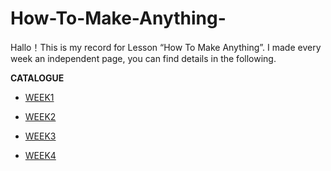 # How-To-Make-Anything-
Hallo！This is my record for Lesson “How To Make Anything”. I made every week an independent page, you can find details in the following.

**CATALOGUE**

- [WEEK1](./WEEK.1_3D%20SCAN/README.md)


- [WEEK2](./WEEK.2_MODIFY_3DMODEL/README.md)


- [WEEK3](./WEEK3/README.md)

- [WEEK4](./WEEK4/README.md)
